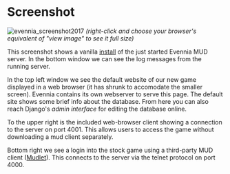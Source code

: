 # Screenshot


![evennia_screenshot2017](https://user-images.githubusercontent.com/294267/30773728-ea45afb6-a076-11e7-8820-49be2168a6b8.png)
*(right-click and choose your browser's equivalent of "view image" to see it full size)*

This screenshot shows a vanilla [install](./Getting-Started.md) of the just started Evennia MUD server.
In the bottom window we can see the log messages from the running server.

In the top left window we see the default website of our new game displayed in a web browser (it has
shrunk to accomodate the smaller screen). Evennia contains its own webserver to serve this page. The
default site shows some brief info about the database. From here you can also reach Django's *admin
interface* for editing the database online.

To the upper right is the included web-browser client showing a connection to the server on port
4001. This allows users to access the game without downloading a mud client separately.

Bottom right we see a login into the stock game using a third-party MUD client
([Mudlet](http://www.mudlet.org)). This connects to the server via the telnet protocol on port 4000.
